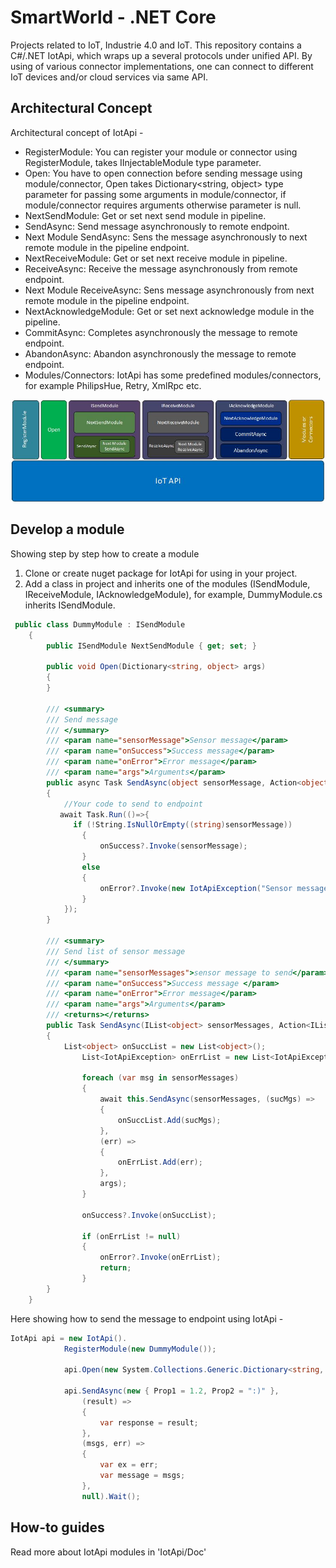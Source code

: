 # SmartWorld - .NET Core
Projects related to IoT, Industrie 4.0 and IoT. This repository contains a C#/.NET IotApi, which wraps up a several protocols under unified API. 
By using of various connector implementations, one can connect to different IoT devices and/or cloud services via same API.  

## Architectural Concept
Architectural concept of IotApi -

- RegisterModule: You can register your module or connector using RegisterModule, takes IInjectableModule type parameter.
- Open: You have to open connection before sending message using module/connector, Open takes Dictionary<string, object> type parameter for passing some arguments in module/connector, if module/connector requires arguments otherwise parameter is null. 
- NextSendModule: Get or set next send module in pipeline.
- SendAsync: Send message asynchronously to remote endpoint. 
- Next Module SendAsync: Sens the message asynchronously to next remote module in the pipeline endpoint.
- NextReceiveModule: Get or set next receive module in pipeline.
- ReceiveAsync: Receive the message asynchronously from remote endpoint.
- Next Module ReceiveAsync: Sens message asynchronously from next remote module in the pipeline endpoint.
- NextAcknowledgeModule: Get or set next acknowledge module in the pipeline.
- CommitAsync: Completes asynchronously the message to remote endpoint.
- AbandonAsync: Abandon asynchronously the message to remote endpoint.
- Modules/Connectors: IotApi has some predefined modules/connectors, for example PhilipsHue, Retry, XmlRpc etc.

![](https://github.com/UniversityOfAppliedSciencesFrankfurt/SmartWorld/blob/netcore-dev/IotApi/Doc/Images/ArConcept.jpg "Architectural Concept")

## Develop a module
Showing step by step how to create a module  
1. Clone or create nuget package for IotApi for using in your project. 
2. Add a class in project and inherits one of the modules (ISendModule, IReceiveModule, IAcknowledgeModule),  for example, DummyModule.cs inherits ISendModule. 
```C#
 public class DummyModule : ISendModule
    {
        public ISendModule NextSendModule { get; set; }

        public void Open(Dictionary<string, object> args)
        {
        }

        /// <summary>
        /// Send message 
        /// </summary>
        /// <param name="sensorMessage">Sensor message</param>
        /// <param name="onSuccess">Success message</param>
        /// <param name="onError">Error message</param>
        /// <param name="args">Arguments</param>
        public async Task SendAsync(object sensorMessage, Action<object> onSuccess = null, Action<IotApiException> onError = null, Dictionary<string, object> args = null)
        {
            //Your code to send to endpoint 
           await Task.Run(()=>{
              if (!String.IsNullOrEmpty((string)sensorMessage))
                {
                    onSuccess?.Invoke(sensorMessage);
                }
                else
                {
                    onError?.Invoke(new IotApiException("Sensor message is null"));
                }
            });
        }

        /// <summary>
        /// Send list of sensor message 
        /// </summary>
        /// <param name="sensorMessages">sensor message to send</param>
        /// <param name="onSuccess">Success message </param>
        /// <param name="onError">Error message</param>
        /// <param name="args">Arguments</param>
        /// <returns></returns>
        public Task SendAsync(IList<object> sensorMessages, Action<IList<object>> onSuccess = null, Action<IList<IotApiException>> onError = null, Dictionary<string, object> args = null)
        {
            List<object> onSuccList = new List<object>();
                List<IotApiException> onErrList = new List<IotApiException>();

                foreach (var msg in sensorMessages)
                {
                    await this.SendAsync(sensorMessages, (sucMgs) =>
                    {
                        onSuccList.Add(sucMgs);
                    },
                    (err) =>
                    {
                        onErrList.Add(err);
                    },
                    args);
                }

                onSuccess?.Invoke(onSuccList);

                if (onErrList != null)
                {
                    onError?.Invoke(onErrList);
                    return;
                }
        }
    }
```
Here showing how to send the message to endpoint using IotApi -

```C#
IotApi api = new IotApi().
            RegisterModule(new DummyModule());

            api.Open(new System.Collections.Generic.Dictionary<string, object>());
            
            api.SendAsync(new { Prop1 = 1.2, Prop2 = ":)" },
                (result) =>
                {
                    var response = result;
                },
                (msgs, err) =>
                {
                    var ex = err;
                    var message = msgs;
                },
                null).Wait();
```
## How-to guides
Read more about IotApi modules in 'IotApi/Doc'